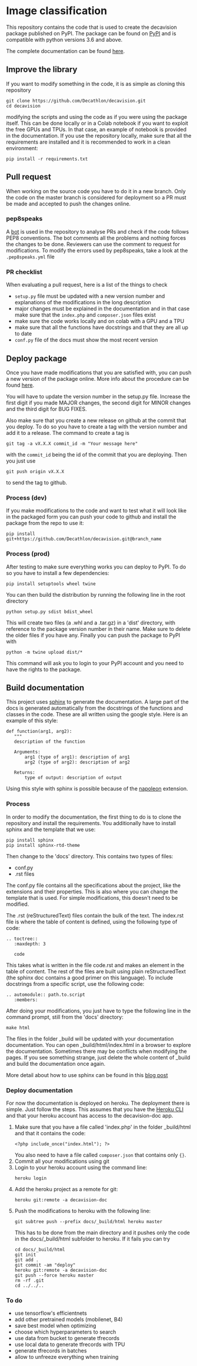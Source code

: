 # Image classification

This repository contains the code that is used to create the decavision package published on PyPI.
The package can be found on [PyPI](www.pypi.com/decavision) and is compatible with python versions 3.6 and above.

The complete documentation can be found [here](https://decavision-doc.herokuapp.com/).

## Improve the library

If you want to modify something in the code, it is as simple as cloning this repository
```
git clone https://github.com/Decathlon/decavision.git
cd decavision
```
modifying the scripts and using the code as if you were using the package itself. This can be done locally or in a 
Colab notebook if you want to exploit the free GPUs and TPUs. In that case, an example of notebook is provided in the 
documentation. If you use the repository locally, make sure that all the requirements are installed and it is 
recommended to work in a clean environment:
```
pip install -r requirements.txt
```

## Pull request

When working on the source code you have to do it in a new branch. Only the code on the master branch is considered 
for deployment so a PR must be made and accepted to push the changes online.

### pep8speaks

A [bot](https://github.com/OrkoHunter/pep8speaks) is used in the repository to analyse PRs and check if the code follows 
PEP8 conventions. The bot comments all the problems and nothing forces the changes to be done. Reviewers can use the 
comment to request for modifications. To modify the errors used by pep8speaks, take a look at the `.pep8speaks.yml` file

### PR checklist

When evaluating a pull request, here is a list of the things to check
- `setup.py` file must be updated with a new version number and explanations of the modifications in the long description
- major changes must be explained in the documentation and in that case make sure that the `index.php` and `composer.json` files exist
- make sure the code works locally and on colab with a GPU and a TPU
- make sure that all the functions have docstrings and that they are all up to date
- `conf.py` file of the docs must show the most recent version

## Deploy package

Once you have made modifications that you are satisfied with, you can push a new version of the package online. 
More info about the procedure can be found [here](https://packaging.python.org/tutorials/packaging-projects/).

You will have to update the version number in the setup.py file. Increase the first digit if you made MAJOR changes, 
the second digit for MINOR changes and the third digit for BUG FIXES.

Also make sure that you create a new release on github at the commit that you deploy. To do so you have to create a tag 
with the version number and add it to a release. The command to create a tag is
```
git tag -a vX.X.X commit_id -m "Your message here"
```
with the `commit_id` being the id of the commit that you are deploying. Then you just use
```
git push origin vX.X.X
```
to send the tag to github.

### Process (dev)

If you make modifications to the code and want to test what it will look like in the packaged form you can push your 
code to github and install the package from the repo to use it:
```
pip install git+https://github.com/Decathlon/decavision.git@branch_name
```

### Process (prod)

After testing to make sure everything works you can deploy to PyPI. To do so you have to install a few dependencies:
```
pip install setuptools wheel twine
```
You can then build the distribution by running the following line in the root directory
```
python setup.py sdist bdist_wheel
```
This will create two files (a .whl and a .tar.gz) in a 'dist' directory, with reference to the package version number
 in their name. Make sure to delete the older files if you have any. Finally you can push the package to PyPI with
```
python -m twine upload dist/*
```
This command will ask you to login to your PyPI account and you need to have the rights to the package.

## Build documentation

This project uses [sphinx](https://www.sphinx-doc.org/en/master/usage/quickstart.html) to generate the documentation. 
A large part of the docs is generated automatically from the docstrings of the functions and classes in the code. 
These are all written using the google style. Here is an example of this style:
 ```
def function(arg1, arg2):
    """
    description of the function

    Arguments:
        arg1 (type of arg1): description of arg1
        arg2 (type of arg2): description of arg2

    Returns:
        type of output: description of output
```
Using this style with sphinx is possible because of the [napoleon](https://www.sphinx-doc.org/en/master/usage/extensions/napoleon.html) extension.

### Process

In order to modify the documentation, the first thing to do is to clone the repository and install the requirements.
You additionally have to install sphinx and the template that we use:
```
pip install sphinx
pip install sphinx-rtd-theme
```
Then change to the 'docs' directory. This contains two types of files:
- conf.py
- .rst files

The conf.py file contains all the specifications about the project, like the extensions and their properties.
This is also where you can change the template that is used. For simple modifications, this doesn't need to be modified.

The .rst (reStructuredText) files contain the bulk of the text. The index.rst file is where the table of content is 
defined, using the following type of code:
```
.. toctree::
   :maxdepth: 3

   code
```
This takes what is written in the file code.rst and makes an element in the table of content. The rest of the files 
are built using plain reStructuredText (the sphinx doc contains a good primer on this language). To include docstrings 
from a specific script, use the following code:
```
.. automodule:: path.to.script
   :members:
```

After doing your modifications, you just have to type the following line in the command prompt, still from the 'docs' directory:
```
make html
```
The files in the folder _build will be updated with your documentation documentation. You can open 
_build/html/index.html in a browser to explore the documentation. Sometimes there may be conflicts when modifying the
pages. If you see something strange, just delete the whole content of _build and build the documentation once again.

More detail about how to use sphinx can be found in this [blog post](https://medium.com/@richdayandnight/a-simple-tutorial-on-how-to-document-your-python-project-using-sphinx-and-rinohtype-177c22a15b5b)

### Deploy documentation

For now the documentation is deployed on heroku. The deployment there is simple. Just follow the steps. This assumes
that you have the [Heroku CLI](https://devcenter.heroku.com/articles/heroku-cli) and that your heroku account has 
access to the decavision-doc app.

1. Make sure that you have a file called 'index.php' in the folder _build/html and that it contains the code:
   ```
   <?php include_once("index.html"); ?>
   ```
   You also need to have a file called ```composer.json``` that contains only `{}`.
2. Commit all your modifications using git
3. Login to your heroku account using the command line:
   ```
   heroku login
   ```
4. Add the heroku project as a remote for git:
   ```
   heroku git:remote -a decavision-doc
   ```
5. Push the modifications to heroku with the following line:
   ```
   git subtree push --prefix docs/_build/html heroku master
   ```
   This has to be done from the main directory and it pushes only the code in the docs/_build/html subfolder to heroku. If it fails you can try
   ```
   cd docs/_build/html
   git init
   git add .
   git commit -am "deploy"
   heroku git:remote -a decavision-doc
   git push --force heroku master
   rm -rf .git
   cd ../../..
   ```

### To do

- use tensorflow's efficientnets
- add other pretrained models (mobilenet, B4)
- save best model when optimizing
- choose which hyperparameters to search
- use data from bucket to generate tfrecords
- use local data to generate tfrecords with TPU
- generate tfrecords in batches
- allow to unfreeze everything when training
